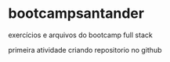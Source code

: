 # bootcampsantander
exercícios e arquivos do bootcamp full stack

primeira atividade criando repositorio no github
